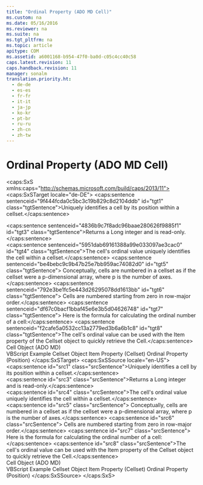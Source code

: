 ```yaml
---
title: "Ordinal Property (ADO MD Cell)"
ms.custom: na
ms.date: 05/16/2016
ms.reviewer: na
ms.suite: na
ms.tgt_pltfrm: na
ms.topic: article
apitype: COM
ms.assetid: a6001168-b954-47f0-ba0d-c05c4cc40c58
caps.latest.revision: 11
caps.handback.revision: 11
manager: sonalm
translation.priority.ht: 
  - de-de
  - es-es
  - fr-fr
  - it-it
  - ja-jp
  - ko-kr
  - pt-br
  - ru-ru
  - zh-cn
  - zh-tw
---
```

# Ordinal Property (ADO MD Cell)
<?xml version="1.0" encoding="utf-8"?>
<caps:SxS xmlns:caps="http://schemas.microsoft.com/build/caps/2013/11">
  <caps:SxSTarget locale="de-DE">
    <developerReferenceWithoutSyntaxDocument xsi:schemaLocation="http://ddue.schemas.microsoft.com/authoring/2003/5 http://dduestorage.blob.core.windows.net/ddueschema/developer.xsd" xmlns="http://ddue.schemas.microsoft.com/authoring/2003/5" xmlns:xlink="http://www.w3.org/1999/xlink" xmlns:xsi="http://www.w3.org/2001/XMLSchema-instance">
      <introduction>
        <para>
          <caps:sentence sentenceid="9f444fcda0c5bc3c19b829c8d2104ddb" id="tgt1" class="tgtSentence">Uniquely identifies a <legacyLink xlink:href="dcc2f044-b785-4a29-9bc5-b673f66eedf9">cell</legacyLink> by its position within a cellset.</caps:sentence>
        </para>
      </introduction>
      <section>
        <title>
          <caps:sentence sentenceid="4d354fa601a7e22a163f41084b5a0b77" id="tgt2" class="tgtSentence">Return Values</caps:sentence>
        </title>
        <content>
          <para>
            <caps:sentence sentenceid="4836b9c7f8adc96baae280626f9885f1" id="tgt3" class="tgtSentence">Returns a <languageKeyword>Long</languageKeyword> integer and is read-only.</caps:sentence>
          </para>
        </content>
      </section>
      <languageReferenceRemarks>
        <content>
          <para>
            <caps:sentence sentenceid="5951dab69161388a99e033097ae3cac0" id="tgt4" class="tgtSentence">The cell's ordinal value uniquely identifies the cell within a cellset.</caps:sentence>
            <caps:sentence sentenceid="be4bebc9c9b47b25e7bb959ac74082d0" id="tgt5" class="tgtSentence"> Conceptually, cells are numbered in a cellset as if the cellset were a <legacyItalic>p</legacyItalic>-dimensional array, where <legacyItalic>p</legacyItalic> is the number of <legacyLink xlink:href="072fb21a-ec0f-4b02-9022-1cef3ad4bfff">axes</legacyLink>.</caps:sentence>
            <caps:sentence sentenceid="792e3be1fc5e443d26295078dd1613bb" id="tgt6" class="tgtSentence"> Cells are numbered starting from zero in row-major order.</caps:sentence>
            <caps:sentence sentenceid="df67c0bacf1bbaf45e6e3b5d04626748" id="tgt7" class="tgtSentence"> Here is the formula for calculating the ordinal number of a cell:</caps:sentence>
          </para>
          <para>
            <caps:sentence sentenceid="f2cafe5a0532cc13a2779ed3b6a6b1c8" id="tgt8" class="tgtSentence">The cell's ordinal value can be used with the <legacyLink xlink:href="0e93d79b-b12e-4e98-889e-c2dfcca20fd0">Item</legacyLink> property of the <legacyLink xlink:href="5e2452c0-cac0-49b2-8099-836c35794d50">Cellset</legacyLink> object to quickly retrieve the <legacyLink xlink:href="dcc2f044-b785-4a29-9bc5-b673f66eedf9">Cell</legacyLink>.</caps:sentence>
          </para>
        </content>
      </languageReferenceRemarks>
      <section>
        <title>
          <caps:sentence sentenceid="2f342d3be839cc5b67ae0de7d404b8e6" id="tgt9" class="tgtSentence">Applies To</caps:sentence>
        </title>
        <content>
          <para>
            <link xlink:href="dcc2f044-b785-4a29-9bc5-b673f66eedf9">Cell Object (ADO MD)</link>
          </para>
        </content>
      </section>
      <relatedTopics>
        <link xlink:href="b4647211-2566-4657-ae7b-3dd761457d7b">VBScript Example</link>
        <link xlink:href="5e2452c0-cac0-49b2-8099-836c35794d50">Cellset Object</link>
        <link xlink:href="0e93d79b-b12e-4e98-889e-c2dfcca20fd0">Item Property (Cellset)</link>
        <link xlink:href="6efe8b5d-a2d5-43a9-a5ea-f9244f8d4ec9">Ordinal Property (Position)</link>
      </relatedTopics>
    </developerReferenceWithoutSyntaxDocument>
  </caps:SxSTarget>
  <caps:SxSSource locale="en-US">
    <developerReferenceWithoutSyntaxDocument xsi:schemaLocation="http://ddue.schemas.microsoft.com/authoring/2003/5 http://dduestorage.blob.core.windows.net/ddueschema/developer.xsd" xmlns="http://ddue.schemas.microsoft.com/authoring/2003/5" xmlns:xlink="http://www.w3.org/1999/xlink" xmlns:xsi="http://www.w3.org/2001/XMLSchema-instance">
      <introduction>
        <para>
          <caps:sentence id="src1" class="srcSentence">Uniquely identifies a <legacyLink xlink:href="dcc2f044-b785-4a29-9bc5-b673f66eedf9">cell</legacyLink> by its position within a cellset.</caps:sentence>
        </para>
      </introduction>
      <section>
        <title>
          <caps:sentence id="src2" class="srcSentence">Return Values</caps:sentence>
        </title>
        <content>
          <para>
            <caps:sentence id="src3" class="srcSentence">Returns a <languageKeyword>Long</languageKeyword> integer and is read-only.</caps:sentence>
          </para>
        </content>
      </section>
      <languageReferenceRemarks>
        <content>
          <para>
            <caps:sentence id="src4" class="srcSentence">The cell's ordinal value uniquely identifies the cell within a cellset.</caps:sentence>
            <caps:sentence id="src5" class="srcSentence"> Conceptually, cells are numbered in a cellset as if the cellset were a <legacyItalic>p</legacyItalic>-dimensional array, where <legacyItalic>p</legacyItalic> is the number of <legacyLink xlink:href="072fb21a-ec0f-4b02-9022-1cef3ad4bfff">axes</legacyLink>.</caps:sentence>
            <caps:sentence id="src6" class="srcSentence"> Cells are numbered starting from zero in row-major order.</caps:sentence>
            <caps:sentence id="src7" class="srcSentence"> Here is the formula for calculating the ordinal number of a cell:</caps:sentence>
          </para>
          <para>
            <caps:sentence id="src8" class="srcSentence">The cell's ordinal value can be used with the <legacyLink xlink:href="0e93d79b-b12e-4e98-889e-c2dfcca20fd0">Item</legacyLink> property of the <legacyLink xlink:href="5e2452c0-cac0-49b2-8099-836c35794d50">Cellset</legacyLink> object to quickly retrieve the <legacyLink xlink:href="dcc2f044-b785-4a29-9bc5-b673f66eedf9">Cell</legacyLink>.</caps:sentence>
          </para>
        </content>
      </languageReferenceRemarks>
      <section>
        <title>
          <caps:sentence id="src9" class="srcSentence">Applies To</caps:sentence>
        </title>
        <content>
          <para>
            <link xlink:href="dcc2f044-b785-4a29-9bc5-b673f66eedf9">Cell Object (ADO MD)</link>
          </para>
        </content>
      </section>
      <relatedTopics>
        <link xlink:href="b4647211-2566-4657-ae7b-3dd761457d7b">VBScript Example</link>
        <link xlink:href="5e2452c0-cac0-49b2-8099-836c35794d50">Cellset Object</link>
        <link xlink:href="0e93d79b-b12e-4e98-889e-c2dfcca20fd0">Item Property (Cellset)</link>
        <link xlink:href="6efe8b5d-a2d5-43a9-a5ea-f9244f8d4ec9">Ordinal Property (Position)</link>
      </relatedTopics>
    </developerReferenceWithoutSyntaxDocument>
  </caps:SxSSource>
</caps:SxS>